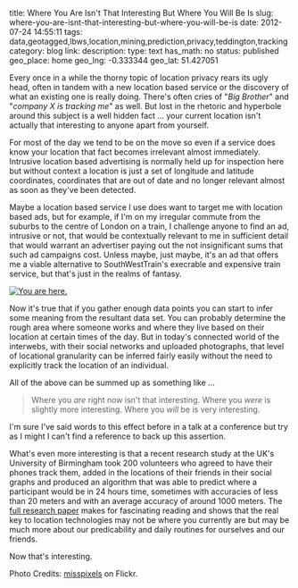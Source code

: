 title: Where You Are Isn't That Interesting But Where You Will Be Is
slug: where-you-are-isnt-that-interesting-but-where-you-will-be-is
date: 2012-07-24 14:55:11
tags: data,geotagged,lbws,location,mining,prediction,privacy,teddington,tracking
category: blog
link: 
description: 
type: text
has_math: no
status: published
geo_place: home
geo_lng: -0.333344
geo_lat: 51.427051

Every once in a while the thorny topic of location privacy rears its ugly head, often in tandem with a new location based service or the discovery of what an existing one is really doing. There's often cries of "*Big Brother*" and "*company X is tracking me*" as well. But lost in the rhetoric and hyperbole around this subject is a well hidden fact ... your current location isn't actually that interesting to anyone apart from yourself.

For most of the day we tend to be on the move so even if a service does know your location that fact becomes irrelevant almost immediately. Intrusive location based advertising is normally held up for inspection here but without context a location is just a set of longitude and latitude coordinates, coordinates that are out of date and no longer relevant almost as soon as they've been detected.

Maybe a location based service I use does want to target me with location based ads, but for example, if I'm on my irregular commute from the suburbs to the centre of London on a train, I challenge anyone to find an ad, intrusive or not, that would be contextually relevant to me in sufficient detail that would warrant an advertiser paying out the not insignificant sums that such ad campaigns cost. Unless maybe, just maybe, it's an ad that offers me a viable alternative to SouthWestTrain's execrable and expensive train service, but that's just in the realms of fantasy.

<!-- TEASER_END -->

[![You are here.](https://farm7.staticflickr.com/6065/6139554835_377a521ce7.jpg)](https://www.flickr.com/photos/misspixels/6139554835/ "You are here. by misspixels, on Flickr")

Now it's true that if you gather enough data points you can start to infer some meaning from the resultant data set. You can probably determine the rough area where someone works and where they live based on their location at certain times of the day. But in today's connected world of the interwebs, with their social networks and uploaded photographs, that level of locational granularity can be inferred fairly easily without the need to explicitly track the location of an individual.

All of the above can be summed up as something like ... 




> Where you *are* right now isn't that interesting. Where you *were* is slightly more interesting. Where you *will* be is very interesting.



I'm sure I've said words to this effect before in a talk at a conference but try as I might I can't find a reference to back up this assertion.

What's even more interesting is that a recent research study at the UK's University of Birmingham took 200 volunteers who agreed to have their phones track them, added in the locations of their friends in their social graphs and produced an algorithm that was able to predict where a participant would be in 24 hours time, sometimes with accuracies of less than 20 meters and with an average accuracy of around 1000 meters. The [full research paper](https://research.nokia.com/files/public/mdc-final306_dedomenico.pdf "https://research.nokia.com/files/public/mdc-final306_dedomenico.pdf") makes for fascinating reading and shows that the real key to location technologies may not be where you currently are but may be much more about our predicability and daily routines for ourselves and our friends.

Now that's interesting.

Photo Credits: [misspixels](https://www.flickr.com/photos/misspixels/6139554835/ "https://www.flickr.com/photos/misspixels/6139554835/") on Flickr.



